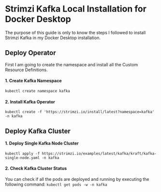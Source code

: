 # Strimzi Kafka Local Installation for Docker Desktop
The purpose of this guide is only to know the steps I followed to install Strimzi Kafka in my Docker Desktop installation.

## Deploy Operator
First I am going to create the namespace and install all the Custom Resource Definitions.

#### 1. Create Kafka Namespace
`kubectl create namespace kafka`

#### 2. Install Kafka Operator
`kubectl create -f 'https://strimzi.io/install/latest?namespace=kafka' -n kafka`

## Deploy Kafka Cluster
#### 1. Deploy Single Kafka Node Cluster
`kubectl apply -f https://strimzi.io/examples/latest/kafka/kraft/kafka-single-node.yaml -n kafka`

#### 2. Check Kafka Cluster Status
You can check if all the pods are deployed and running by executing the following command:
`kubectl get pods -w -n kafka`

